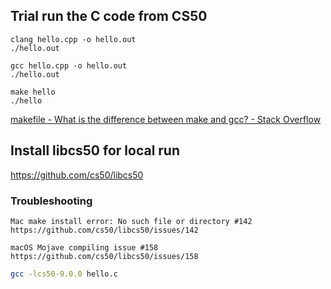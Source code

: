 ## Trial run the C code from CS50

```shell
clang hello.cpp -o hello.out
./hello.out
```

```shell
gcc hello.cpp -o hello.out
./hello.out
```

```shell
make hello
./hello
```

[makefile - What is the difference between make and gcc? - Stack Overflow](https://stackoverflow.com/questions/768373/what-is-the-difference-between-make-and-gcc)

## Install libcs50 for local run

https://github.com/cs50/libcs50

### Troubleshooting

    Mac make install error: No such file or directory #142
    https://github.com/cs50/libcs50/issues/142

    macOS Mojave compiling issue #158
    https://github.com/cs50/libcs50/issues/158

```sh
gcc -lcs50-9.0.0 hello.c
```


